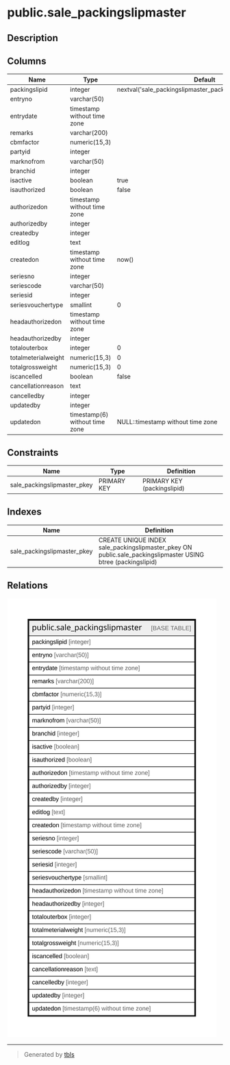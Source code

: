 # public.sale_packingslipmaster

## Description

## Columns

| Name | Type | Default | Nullable | Children | Parents | Comment |
| ---- | ---- | ------- | -------- | -------- | ------- | ------- |
| packingslipid | integer | nextval('sale_packingslipmaster_packingslipid_seq'::regclass) | false |  |  |  |
| entryno | varchar(50) |  | true |  |  |  |
| entrydate | timestamp without time zone |  | true |  |  |  |
| remarks | varchar(200) |  | true |  |  |  |
| cbmfactor | numeric(15,3) |  | true |  |  |  |
| partyid | integer |  | true |  |  |  |
| marknofrom | varchar(50) |  | true |  |  |  |
| branchid | integer |  | true |  |  |  |
| isactive | boolean | true | false |  |  |  |
| isauthorized | boolean | false | false |  |  |  |
| authorizedon | timestamp without time zone |  | true |  |  |  |
| authorizedby | integer |  | true |  |  |  |
| createdby | integer |  | true |  |  |  |
| editlog | text |  | true |  |  |  |
| createdon | timestamp without time zone | now() | true |  |  |  |
| seriesno | integer |  | true |  |  |  |
| seriescode | varchar(50) |  | true |  |  |  |
| seriesid | integer |  | true |  |  |  |
| seriesvouchertype | smallint | 0 | true |  |  |  |
| headauthorizedon | timestamp without time zone |  | true |  |  |  |
| headauthorizedby | integer |  | true |  |  |  |
| totalouterbox | integer | 0 | true |  |  |  |
| totalmeterialweight | numeric(15,3) | 0 | true |  |  |  |
| totalgrossweight | numeric(15,3) | 0 | true |  |  |  |
| iscancelled | boolean | false | true |  |  |  |
| cancellationreason | text |  | true |  |  |  |
| cancelledby | integer |  | true |  |  |  |
| updatedby | integer |  | true |  |  |  |
| updatedon | timestamp(6) without time zone | NULL::timestamp without time zone | true |  |  |  |

## Constraints

| Name | Type | Definition |
| ---- | ---- | ---------- |
| sale_packingslipmaster_pkey | PRIMARY KEY | PRIMARY KEY (packingslipid) |

## Indexes

| Name | Definition |
| ---- | ---------- |
| sale_packingslipmaster_pkey | CREATE UNIQUE INDEX sale_packingslipmaster_pkey ON public.sale_packingslipmaster USING btree (packingslipid) |

## Relations

![er](public.sale_packingslipmaster.svg)

---

> Generated by [tbls](https://github.com/k1LoW/tbls)
